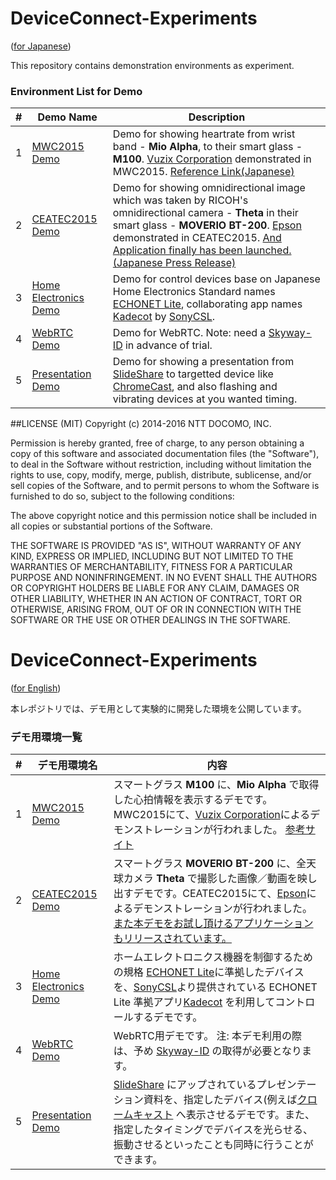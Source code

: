 # DeviceConnect-Experiments
([for Japanese](#deviceconnect-experiments-1))

This repository contains demonstration environments as experiment.

### Environment List for Demo
|#|Demo Name|Description|
|:---:|---------|-----------|
|1|[MWC2015 Demo](https://github.com/DeviceConnect/DeviceConnect-Experiments/tree/master/MWC2015)|Demo for showing heartrate from wrist band - __Mio Alpha__, to their smart glass - __M100__. [Vuzix Corporation](https://www.vuzix.com/) demonstrated in MWC2015. [Reference Link\(Japanese\)](http://www.vuzix.jp/mwc2015.html)|
|2|[CEATEC2015 Demo](https://github.com/DeviceConnect/DeviceConnect-Experiments/tree/master/CEATEC2015)|Demo for showing omnidirectional image which was taken by RICOH's omnidirectional camera - __Theta__ in their smart glass - __MOVERIO BT-200__. [Epson](http://www.epson.com/) demonstrated in CEATEC2015. [And Application finally has been launched.(Japanese Press Release)](http://www.epson.jp/osirase/2016/160120.htm)|
|3|[Home Electronics Demo](https://github.com/DeviceConnect/DeviceConnect-Experiments/tree/master/HomeElectronics)|Demo for control devices base on Japanese Home Electronics Standard names [ECHONET Lite](http://echonet.jp/english/), collaborating app names [Kadecot](http://kadecot.net/English/) by [SonyCSL](https://www.sonycsl.co.jp/).|
|4|[WebRTC Demo](https://github.com/DeviceConnect/DeviceConnect-Experiments/tree/master/WebRTC)|Demo for WebRTC. Note: need a [Skyway-ID](http://nttcom.github.io/skyway/en/) in advance of trial.|
|5|[Presentation Demo](https://github.com/DeviceConnect/DeviceConnect-Experiments/tree/master/PresentationDemo)|Demo for showing a presentation from [SlideShare](http://www.slideshare.net/) to targetted device like [ChromeCast](https://www.google.com/intl/en_us/chromecast/), and also flashing and vibrating devices at you wanted timing.|


##LICENSE (MIT)
Copyright (c) 2014-2016 NTT DOCOMO, INC.

Permission is hereby granted, free of charge, to any person obtaining a copy of this software and associated documentation files (the "Software"), to deal in the Software without restriction, including without limitation the rights to use, copy, modify, merge, publish, distribute, sublicense, and/or sell copies of the Software, and to permit persons to whom the Software is furnished to do so, subject to the following conditions:

The above copyright notice and this permission notice shall be included in all copies or substantial portions of the Software.

THE SOFTWARE IS PROVIDED "AS IS", WITHOUT WARRANTY OF ANY KIND, EXPRESS OR IMPLIED, INCLUDING BUT NOT LIMITED TO THE WARRANTIES OF MERCHANTABILITY, FITNESS FOR A PARTICULAR PURPOSE AND NONINFRINGEMENT. IN NO EVENT SHALL THE AUTHORS OR COPYRIGHT HOLDERS BE LIABLE FOR ANY CLAIM, DAMAGES OR OTHER LIABILITY, WHETHER IN AN ACTION OF CONTRACT, TORT OR OTHERWISE, ARISING FROM, OUT OF OR IN CONNECTION WITH THE SOFTWARE OR THE USE OR OTHER DEALINGS IN THE SOFTWARE.


# DeviceConnect-Experiments
([for English](#deviceconnect-experiments))

本レポジトリでは、デモ用として実験的に開発した環境を公開しています。

### デモ用環境一覧
|#|デモ用環境名|内容|
|:---:|--------|----|
|1|[MWC2015 Demo](https://github.com/DeviceConnect/DeviceConnect-Experiments/tree/master/MWC2015)|スマートグラス __M100__ に、__Mio Alpha__ で取得した心拍情報を表示するデモです。MWC2015にて、[Vuzix Corporation](http://www.vuzix.jp/)によるデモンストレーションが行われました。 [参考サイト](http://www.vuzix.jp/mwc2015.html)|
|2|[CEATEC2015 Demo](https://github.com/DeviceConnect/DeviceConnect-Experiments/tree/master/CEATEC2015)|スマートグラス __MOVERIO BT-200__ に、全天球カメラ __Theta__ で撮影した画像／動画を映し出すデモです。CEATEC2015にて、[Epson](http://www.epson.jp/)によるデモンストレーションが行われました。[また本デモをお試し頂けるアプリケーションもリリースされています。](http://www.epson.jp/osirase/2016/160120.htm)|
|3|[Home Electronics Demo](https://github.com/DeviceConnect/DeviceConnect-Experiments/tree/master/HomeElectronics)|ホームエレクトロニクス機器を制御するための規格 [ECHONET Lite](http://www.echonet.gr.jp/)に準拠したデバイスを、[SonyCSL](https://www.sonycsl.co.jp/)より提供されている ECHONET Lite 準拠アプリ[Kadecot](http://kadecot.net/) を利用してコントロールするデモです。|
|4|[WebRTC Demo](https://github.com/DeviceConnect/DeviceConnect-Experiments/tree/master/WebRTC)|WebRTC用デモです。 注: 本デモ利用の際は、予め [Skyway-ID](http://nttcom.github.io/skyway/) の取得が必要となります。|
|5|[Presentation Demo](https://github.com/DeviceConnect/DeviceConnect-Experiments/tree/master/PresentationDemo)|[SlideShare](http://www.slideshare.net/) にアップされているプレゼンテーション資料を、指定したデバイス(例えば[クロームキャスト](https://www.google.com/intl/ja_jp/chromecast/) へ表示させるデモです。また、指定したタイミングでデバイスを光らせる、振動させるといったことも同時に行うことができます。|


